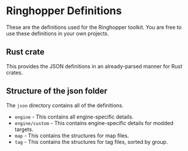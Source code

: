 # Ringhopper Definitions

These are the definitions used for the Ringhopper toolkit. You are free to use
these definitions in your own projects.

## Rust crate

This provides the JSON definitions in an already-parsed manner for Rust crates.

## Structure of the json folder

The `json` directory contains all of the definitions.

- `engine` - This contains all engine-specific details.
- `engine/custom` - This contains engine-specific details for modded targets.
- `map` - This contains the structures for map files.
- `tag` - This contains the structures for tag files, sorted by group.
